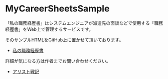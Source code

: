 # MyCareerSheetsSample

「私の職務経歴書」はシステムエンジニアが派遣先の面談などで使用する「職務経歴書」をWeb上で管理するサービスです。

そのサンプルHTMLをGitHub上に置かせて頂いております。

 - [私の職務経歴書]( https://aristo-master.github.io/MyCareerSheetsSample/web/career_sheets/show.html)

詳細が気になる方は作者までお問い合わせください。

 - [アリスト戦記](https://blog.aristo-solutions.net/)
 
 
